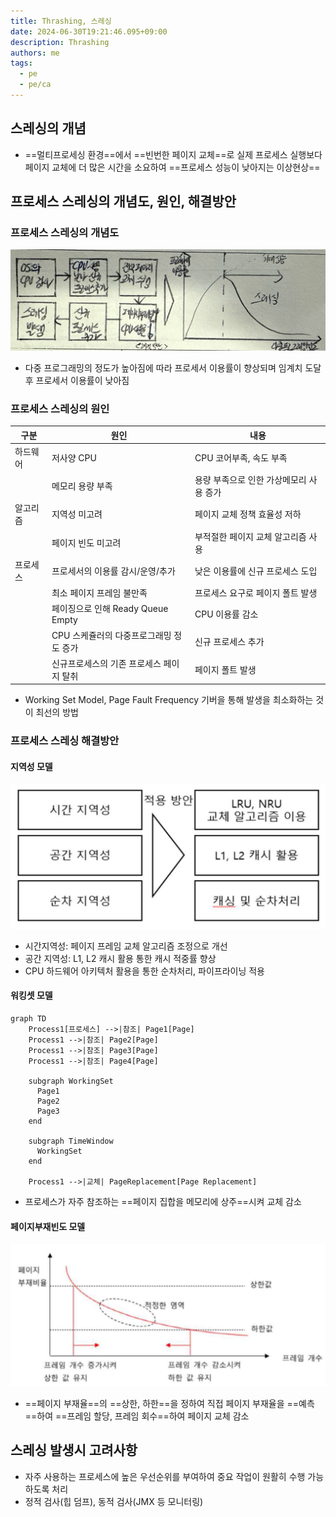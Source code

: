 ```yaml
---
title: Thrashing, 스레싱
date: 2024-06-30T19:21:46.095+09:00
description: Thrashing
authors: me
tags:
  - pe
  - pe/ca
---
```


## 스레싱의 개념

- ==멀티프로세싱 환경==에서 ==빈번한 페이지 교체==로 실제 프로세스 실행보다 페이지 교체에 더 많은 시간을 소요하여 ==프로세스 성능이 낮아지는 이상현상==

## 프로세스 스레싱의 개념도, 원인, 해결방안

### 프로세스 스레싱의 개념도

![thrashing](./assets/thrashing.png)

- 다중 프로그래밍의 정도가 높아짐에 따라 프로세서 이용률이 향상되며 임계치 도달 후 프로세서 이용률이 낮아짐

### 프로세스 스레싱의 원인

| 구분 | 원인 | 내용 |
| --- | --- | --- |
| 하드웨어 | 저사양 CPU | CPU 코어부족, 속도 부족 |
| | 메모리 용량 부족 | 용량 부족으로 인한 가상메모리 사용 증가 |
| 알고리즘 | 지역성 미고려 | 페이지 교체 정책 효율성 저하 |
| | 페이지 빈도 미고려 | 부적절한 페이지 교체 알고리즘 사용 |
| 프로세스 | 프로세서의 이용률 감시/운영/추가 | 낮은 이용률에 신규 프로세스 도입 |
| | 최소 페이지 프레임 불만족 | 프로세스 요구로 페이지 폴트 발생 |
| | 페이징으로 인해 Ready Queue Empty | CPU 이용률 감소 |
| | CPU 스케쥴러의 다중프로그래밍 정도 증가 | 신규 프로세스 추가 |
| | 신규프로세스의 기존 프로세스 페이지 탈취 | 페이지 폴트 발생 |

- Working Set Model, Page Fault Frequency 기버을 통해 발생을 최소화하는 것이 최선의 방법

### 프로세스 스레싱 해결방안

#### 지역성 모델

![locality](./assets/locality.png)

- 시간지역성: 페이지 프레임 교체 알고리즘 조정으로 개선
- 공간 지역성: L1, L2 캐시 활용 통한 캐시 적중률 향상
- CPU 하드웨어 아키텍처 활용을 통한 순차처리, 파이프라이닝 적용

#### 워킹셋 모델

```mermaid
graph TD
    Process1[프로세스] -->|참조| Page1[Page]
    Process1 -->|참조| Page2[Page]
    Process1 -->|참조| Page3[Page]
    Process1 -->|참조| Page4[Page]
    
    subgraph WorkingSet
      Page1
      Page2
      Page3
    end
    
    subgraph TimeWindow
      WorkingSet
    end
    
    Process1 -->|교체| PageReplacement[Page Replacement]
```

- 프로세스가 자주 참조하는 ==페이지 집합을 메모리에 상주==시켜 교체 감소

#### 페이지부재빈도 모델

![Page Fault Frequency](./assets/pff.png)

- ==페이지 부재율==의 ==상한, 하한==을 정하여 직접 페이지 부재율을 ==예측==하여 ==프레임 할당, 프레임 회수==하여 페이지 교체 감소

## 스레싱 발생시 고려사항

- 자주 사용하는 프로세스에 높은 우선순위를 부여하여 중요 작업이 원활히 수행 가능하도록 처리
- 정적 검사(힙 덤프), 동적 검사(JMX 등 모니터링)
